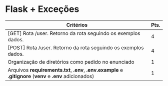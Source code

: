 # Flask + Exceções


| Critérios | Pts. |
|---|---|
| [GET] Rota /user. Retorno da rota seguindo os exemplos dados. | 4  |
| [POST] Rota /user. Retorno da rota seguindo os exemplos dados. | 4 |
| Organização de diretórios como pedido no enunciado | 1  |
| Arquivos **requirements.txt**, **.env**, **.env.example** e **.gitignore** (**venv** e **.env** adicionados) | 1 |